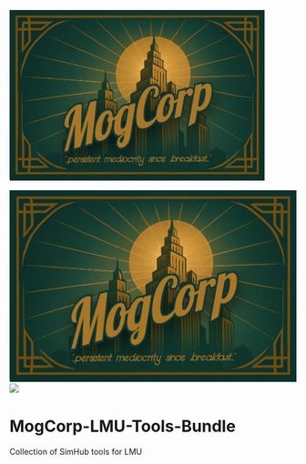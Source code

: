 
  <img src = "https://github.com/mog456/MogCorp-LMU-Tools-Bundle/blob/main/img/mogCorpLogo.png?raw=true" 
    height = "300"
    width = "auto" />

![](https://github.com/mog456/MogCorp-LMU-Tools-Bundle/blob/main/img/mogCorpLogo.png?raw=true)
[![](https://www.paypalobjects.com/en_US/i/btn/btn_donateCC_LG.gif)](https://www.paypal.com/donate/?business=V4AQ5FUGX8PUW&no_recurring=1&item_name=%27Persistent+Mediocrity+Since+Breakfast%27&currency_code=GBP)

# MogCorp-LMU-Tools-Bundle    


Collection of SimHub tools for LMU
